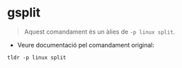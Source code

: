 # gsplit

> Aquest comandament és un àlies de `-p linux split`.

- Veure documentació pel comandament original:

`tldr -p linux split`
